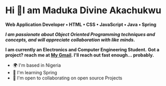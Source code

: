 <b>Hi 👋I am Maduka Divine Akachukwu</b>
================================================================

<b> Web Application Developer • HTML • CSS • JavaScript • Java • Spring  </b>

<b><i> I am passionate about Object Oriented Programming techniques and concepts, and will appreciate collaboration with like minds.</i></b>

<b> I am currently an Electronics and Computer Engineering Student.</b>
<b> Got a project? reach me at <a href= "divjazz03@gmail.com">My Gmail</a>. I'll reach out fast enough... probably.</b> 

* 🌍  I'm based in Nigeria
* 🧠  I'm learning Spring 
* 🤝  I'm open to collaborating on open source Projects





